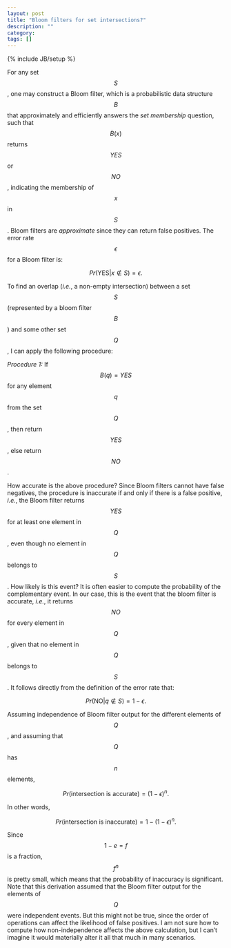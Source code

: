 ```yaml
---
layout: post
title: "Bloom filters for set intersections?"
description: ""
category: 
tags: []
---
```

{% include JB/setup %}

For any set $$S$$, one may construct a Bloom filter,
which is a probabilistic data structure $$B$$ that
approximately and efficiently answers the _set membership_
question,
such that $$B(x)$$ returns $$YES$$ or $$NO$$,
indicating the membership of $$x$$ in $$S$$.
Bloom filters are _approximate_ since they can return
false positives.
The error rate $$\epsilon$$ for a Bloom filter is:

$$
Pr(\text{YES} \vert x \notin S) = \epsilon .
$$

To find an overlap
(_i.e._, a non-empty intersection) between a set $$S$$ (represented by a bloom filter $$B$$)
and some other set $$Q$$, I can apply the following procedure:

_Procedure 1:_ If $$B(q) = YES$$ for any element $$q$$ from the set $$Q$$, then return $$YES$$, else return $$NO$$.

How accurate is the above procedure? Since Bloom filters cannot have false negatives,
the procedure is inaccurate if and only if there is a false positive,
_i.e._, the Bloom filter returns $$YES$$ for at least one element in $$Q$$,
even though no element in $$Q$$ belongs to $$S$$.
How likely is this event?
It is often easier to compute the probability of the complementary event.
In our case, this is the event that the bloom filter is accurate, _i.e._,
it returns $$NO$$ for every element in $$Q$$,
given that no element in $$Q$$ belongs to $$S$$.
It follows directly from the definition of the error rate that:

$$
Pr(\text{NO} \vert q \notin S) = 1 - \epsilon .
$$

Assuming independence of Bloom filter output for the different elements of $$Q$$,
and assuming that $$Q$$ has $$n$$ elements,

$$
Pr(\text{intersection is accurate}) = (1 - \epsilon)^n .
$$

In other words,

$$
Pr(\text{intersection is inaccurate}) = 1 - (1 - \epsilon)^n .
$$

Since $$1 - e = f$$ is a fraction, $$f^n$$ is pretty small,
which means that the probability of inaccuracy is significant.
Note that this derivation assumed that the Bloom filter output
for the elements of $$Q$$ were independent events. But this might not be true,
since the order of operations can affect the likelihood of false positives.
I am not sure how to compute how non-independence affects the above calculation,
but I can’t imagine it would materially alter it all that much in many scenarios.
